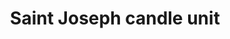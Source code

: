 ---
title: "Saint Joseph candle unit"
url: /kollam/saint-joseph-candle-unit-sooranad-po/
shop: candles
---